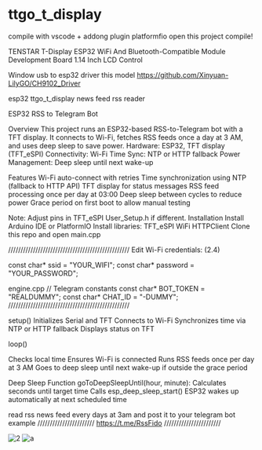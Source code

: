 # ttgo_t_display

compile with vscode + addong plugin platformfio  open this  project compile!

TENSTAR T-Display ESP32 WiFi And Bluetooth-Compatible Module Development Board 1.14 Inch LCD Control

Window usb to esp32 driver this model
https://github.com/Xinyuan-LilyGO/CH9102_Driver

esp32 ttgo_t_display news feed rss reader


ESP32 RSS to Telegram Bot

Overview
This project runs an ESP32-based RSS-to-Telegram bot with a TFT display. It connects to Wi-Fi, fetches RSS feeds once a day at 3 AM, and uses deep sleep to save power.
Hardware: ESP32, TFT display (TFT_eSPI)
Connectivity: Wi-Fi
Time Sync: NTP or HTTP fallback
Power Management: Deep sleep until next wake-up

Features
Wi-Fi auto-connect with retries
Time synchronization using NTP (fallback to HTTP API)
TFT display for status messages
RSS feed processing once per day at 03:00
Deep sleep between cycles to reduce power
Grace period on first boot to allow manual testing
 

Note: Adjust pins in TFT_eSPI User_Setup.h if different.
Installation
Install Arduino IDE or PlatformIO
Install libraries:
TFT_eSPI
WiFi
HTTPClient
Clone this repo and open main.cpp

/////////////////////////////////////////////////
Edit Wi-Fi credentials: (2.4)

const char* ssid = "YOUR_WIFI";
const char* password = "YOUR_PASSWORD";

engine.cpp
// Telegram constants
const char* BOT_TOKEN = "REALDUMMY";
const char* CHAT_ID = "-DUMMY";
/////////////////////////////////////////////////

setup()
Initializes Serial and TFT
Connects to Wi-Fi
Synchronizes time via NTP or HTTP fallback
Displays status on TFT

loop()

Checks local time
Ensures Wi-Fi is connected
Runs RSS feeds once per day at 3 AM
Goes to deep sleep until next wake-up if outside the grace period


Deep Sleep
Function goToDeepSleepUntil(hour, minute):
Calculates seconds until target time
Calls esp_deep_sleep_start()
ESP32 wakes up automatically at next scheduled time


read rss news feed every days at 3am and post it to your telegram bot example 
///////////////////////
https://t.me/RssFido
///////////////////////


![2](https://github.com/user-attachments/assets/5605fd45-6d9e-44be-a513-6b949c4efe95)
![a](https://github.com/user-attachments/assets/8ff18067-e3d8-4957-a017-e76e3c0e47bd)



